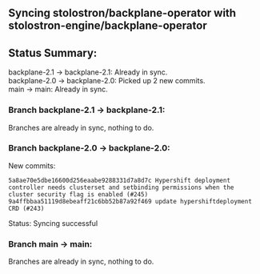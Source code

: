 ## Syncing stolostron/backplane-operator with stolostron-engine/backplane-operator

## Status Summary:

backplane-2.1 -> backplane-2.1: Already in sync.  
backplane-2.0 -> backplane-2.0: Picked up 2 new commits.  
main -> main: Already in sync.  

### Branch backplane-2.1 -> backplane-2.1:

Branches are already in sync, nothing to do.

### Branch backplane-2.0 -> backplane-2.0:

New commits:

```
5a8ae70e5dbe16600d256eaabe9288331d7a8d7c Hypershift deployment controller needs clusterset and setbinding permissions when the cluster security flag is enabled (#245)
9a4ffbbaa51119d8ebeaff21c6bb52b87a92f469 update hypershiftdeployment CRD (#243)
```

Status: Syncing successful

### Branch main -> main:

Branches are already in sync, nothing to do.
